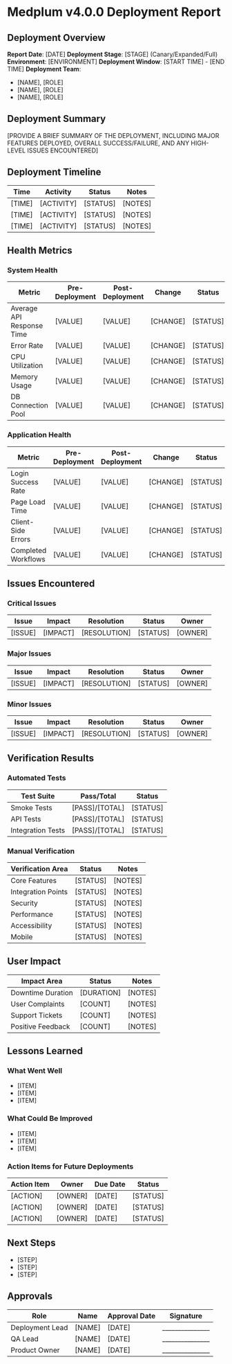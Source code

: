 # Medplum v4.0.0 Deployment Report

## Deployment Overview

**Report Date**: [DATE]
**Deployment Stage**: [STAGE] (Canary/Expanded/Full)
**Environment**: [ENVIRONMENT]
**Deployment Window**: [START TIME] - [END TIME]
**Deployment Team**:
- [NAME], [ROLE]
- [NAME], [ROLE]
- [NAME], [ROLE]

## Deployment Summary

[PROVIDE A BRIEF SUMMARY OF THE DEPLOYMENT, INCLUDING MAJOR FEATURES DEPLOYED, OVERALL SUCCESS/FAILURE, AND ANY HIGH-LEVEL ISSUES ENCOUNTERED]

## Deployment Timeline

| Time | Activity | Status | Notes |
|------|----------|--------|-------|
| [TIME] | [ACTIVITY] | [STATUS] | [NOTES] |
| [TIME] | [ACTIVITY] | [STATUS] | [NOTES] |
| [TIME] | [ACTIVITY] | [STATUS] | [NOTES] |

## Health Metrics

### System Health

| Metric | Pre-Deployment | Post-Deployment | Change | Status |
|--------|----------------|-----------------|--------|--------|
| Average API Response Time | [VALUE] | [VALUE] | [CHANGE] | [STATUS] |
| Error Rate | [VALUE] | [VALUE] | [CHANGE] | [STATUS] |
| CPU Utilization | [VALUE] | [VALUE] | [CHANGE] | [STATUS] |
| Memory Usage | [VALUE] | [VALUE] | [CHANGE] | [STATUS] |
| DB Connection Pool | [VALUE] | [VALUE] | [CHANGE] | [STATUS] |

### Application Health

| Metric | Pre-Deployment | Post-Deployment | Change | Status |
|--------|----------------|-----------------|--------|--------|
| Login Success Rate | [VALUE] | [VALUE] | [CHANGE] | [STATUS] |
| Page Load Time | [VALUE] | [VALUE] | [CHANGE] | [STATUS] |
| Client-Side Errors | [VALUE] | [VALUE] | [CHANGE] | [STATUS] |
| Completed Workflows | [VALUE] | [VALUE] | [CHANGE] | [STATUS] |

## Issues Encountered

### Critical Issues

| Issue | Impact | Resolution | Status | Owner |
|-------|--------|------------|--------|-------|
| [ISSUE] | [IMPACT] | [RESOLUTION] | [STATUS] | [OWNER] |

### Major Issues

| Issue | Impact | Resolution | Status | Owner |
|-------|--------|------------|--------|-------|
| [ISSUE] | [IMPACT] | [RESOLUTION] | [STATUS] | [OWNER] |

### Minor Issues

| Issue | Impact | Resolution | Status | Owner |
|-------|--------|------------|--------|-------|
| [ISSUE] | [IMPACT] | [RESOLUTION] | [STATUS] | [OWNER] |

## Verification Results

### Automated Tests

| Test Suite | Pass/Total | Status |
|------------|------------|--------|
| Smoke Tests | [PASS]/[TOTAL] | [STATUS] |
| API Tests | [PASS]/[TOTAL] | [STATUS] |
| Integration Tests | [PASS]/[TOTAL] | [STATUS] |

### Manual Verification

| Verification Area | Status | Notes |
|-------------------|--------|-------|
| Core Features | [STATUS] | [NOTES] |
| Integration Points | [STATUS] | [NOTES] |
| Security | [STATUS] | [NOTES] |
| Performance | [STATUS] | [NOTES] |
| Accessibility | [STATUS] | [NOTES] |
| Mobile | [STATUS] | [NOTES] |

## User Impact

| Impact Area | Status | Notes |
|-------------|--------|-------|
| Downtime Duration | [DURATION] | [NOTES] |
| User Complaints | [COUNT] | [NOTES] |
| Support Tickets | [COUNT] | [NOTES] |
| Positive Feedback | [COUNT] | [NOTES] |

## Lessons Learned

### What Went Well

- [ITEM]
- [ITEM]
- [ITEM]

### What Could Be Improved

- [ITEM]
- [ITEM]
- [ITEM]

### Action Items for Future Deployments

| Action Item | Owner | Due Date | Status |
|-------------|-------|----------|--------|
| [ACTION] | [OWNER] | [DATE] | [STATUS] |
| [ACTION] | [OWNER] | [DATE] | [STATUS] |
| [ACTION] | [OWNER] | [DATE] | [STATUS] |

## Next Steps

- [STEP]
- [STEP]
- [STEP]

## Approvals

| Role | Name | Approval Date | Signature |
|------|------|---------------|-----------|
| Deployment Lead | [NAME] | [DATE] | _______________ |
| QA Lead | [NAME] | [DATE] | _______________ |
| Product Owner | [NAME] | [DATE] | _______________ | 